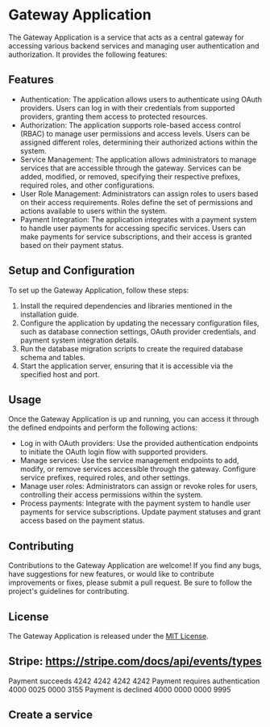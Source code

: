 # Gateway Application

The Gateway Application is a service that acts as a central gateway for accessing various backend services and managing user authentication and authorization. It provides the following features:

## Features

- Authentication: The application allows users to authenticate using OAuth providers. Users can log in with their credentials from supported providers, granting them access to protected resources.
- Authorization: The application supports role-based access control (RBAC) to manage user permissions and access levels. Users can be assigned different roles, determining their authorized actions within the system.
- Service Management: The application allows administrators to manage services that are accessible through the gateway. Services can be added, modified, or removed, specifying their respective prefixes, required roles, and other configurations.
- User Role Management: Administrators can assign roles to users based on their access requirements. Roles define the set of permissions and actions available to users within the system.
- Payment Integration: The application integrates with a payment system to handle user payments for accessing specific services. Users can make payments for service subscriptions, and their access is granted based on their payment status.

## Setup and Configuration

To set up the Gateway Application, follow these steps:

1. Install the required dependencies and libraries mentioned in the installation guide.
2. Configure the application by updating the necessary configuration files, such as database connection settings, OAuth provider credentials, and payment system integration details.
3. Run the database migration scripts to create the required database schema and tables.
4. Start the application server, ensuring that it is accessible via the specified host and port.

## Usage

Once the Gateway Application is up and running, you can access it through the defined endpoints and perform the following actions:

- Log in with OAuth providers: Use the provided authentication endpoints to initiate the OAuth login flow with supported providers.
- Manage services: Use the service management endpoints to add, modify, or remove services accessible through the gateway. Configure service prefixes, required roles, and other settings.
- Manage user roles: Administrators can assign or revoke roles for users, controlling their access permissions within the system.
- Process payments: Integrate with the payment system to handle user payments for service subscriptions. Update payment statuses and grant access based on the payment status.

## Contributing

Contributions to the Gateway Application are welcome! If you find any bugs, have suggestions for new features, or would like to contribute improvements or fixes, please submit a pull request. Be sure to follow the project's guidelines for contributing.

## License

The Gateway Application is released under the [MIT License](LICENSE).

## Stripe: <https://stripe.com/docs/api/events/types>

Payment succeeds                    4242 4242 4242 4242
Payment requires authentication     4000 0025 0000 3155
Payment is declined                 4000 0000 0000 9995

## Create a service
